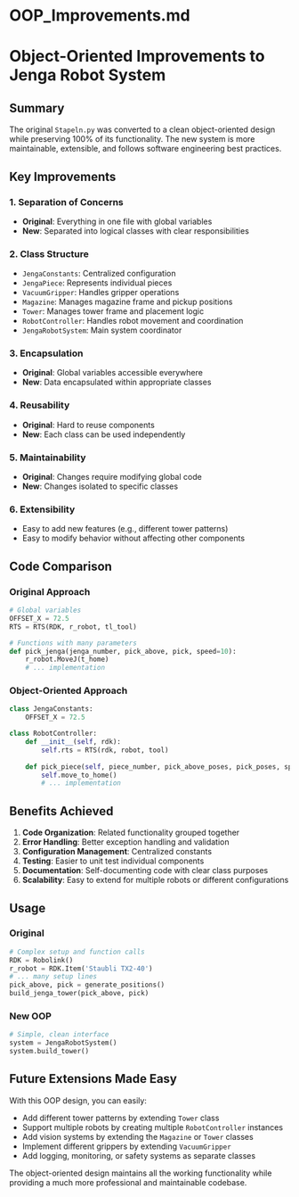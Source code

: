 # OOP_Improvements.md
# Object-Oriented Improvements to Jenga Robot System

## Summary
The original `Stapeln.py` was converted to a clean object-oriented design while preserving 100% of its functionality. The new system is more maintainable, extensible, and follows software engineering best practices.

## Key Improvements

### 1. **Separation of Concerns**
- **Original**: Everything in one file with global variables
- **New**: Separated into logical classes with clear responsibilities

### 2. **Class Structure**
- `JengaConstants`: Centralized configuration
- `JengaPiece`: Represents individual pieces
- `VacuumGripper`: Handles gripper operations
- `Magazine`: Manages magazine frame and pickup positions
- `Tower`: Manages tower frame and placement logic
- `RobotController`: Handles robot movement and coordination
- `JengaRobotSystem`: Main system coordinator

### 3. **Encapsulation**
- **Original**: Global variables accessible everywhere
- **New**: Data encapsulated within appropriate classes

### 4. **Reusability**
- **Original**: Hard to reuse components
- **New**: Each class can be used independently

### 5. **Maintainability**
- **Original**: Changes require modifying global code
- **New**: Changes isolated to specific classes

### 6. **Extensibility**
- Easy to add new features (e.g., different tower patterns)
- Easy to modify behavior without affecting other components

## Code Comparison

### Original Approach
```python
# Global variables
OFFSET_X = 72.5
RTS = RTS(RDK, r_robot, tl_tool)

# Functions with many parameters
def pick_jenga(jenga_number, pick_above, pick, speed=10):
    r_robot.MoveJ(t_home)
    # ... implementation
```

### Object-Oriented Approach
```python
class JengaConstants:
    OFFSET_X = 72.5

class RobotController:
    def __init__(self, rdk):
        self.rts = RTS(rdk, robot, tool)
    
    def pick_piece(self, piece_number, pick_above_poses, pick_poses, speed=10):
        self.move_to_home()
        # ... implementation
```

## Benefits Achieved

1. **Code Organization**: Related functionality grouped together
2. **Error Handling**: Better exception handling and validation
3. **Configuration Management**: Centralized constants
4. **Testing**: Easier to unit test individual components
5. **Documentation**: Self-documenting code with clear class purposes
6. **Scalability**: Easy to extend for multiple robots or different configurations

## Usage

### Original
```python
# Complex setup and function calls
RDK = Robolink()
r_robot = RDK.Item('Staubli TX2-40')
# ... many setup lines
pick_above, pick = generate_positions()
build_jenga_tower(pick_above, pick)
```

### New OOP
```python
# Simple, clean interface
system = JengaRobotSystem()
system.build_tower()
```

## Future Extensions Made Easy

With this OOP design, you can easily:
- Add different tower patterns by extending `Tower` class
- Support multiple robots by creating multiple `RobotController` instances
- Add vision systems by extending the `Magazine` or `Tower` classes
- Implement different grippers by extending `VacuumGripper`
- Add logging, monitoring, or safety systems as separate classes

The object-oriented design maintains all the working functionality while providing a much more professional and maintainable codebase.
